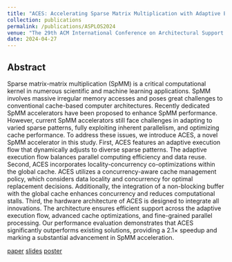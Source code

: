 ```yaml
---
title: "ACES: Accelerating Sparse Matrix Multiplication with Adaptive Execution Flow and Concurrency-Aware Cache Optimizations"
collection: publications
permalink: /publications/ASPLOS2024
venue: "The 29th ACM International Conference on Architectural Support for Programming Languages and Operating Systems (ASPLOS 2024)"
date: 2024-04-27
---
```


## Abstract

Sparse matrix-matrix multiplication (SpMM) is a critical computational kernel in numerous scientific and machine learning applications. SpMM involves massive irregular memory accesses and poses great challenges to conventional cache-based computer architectures. Recently dedicated SpMM accelerators have been proposed to enhance SpMM performance. However, current SpMM accelerators still face challenges in adapting to varied sparse patterns, fully exploiting inherent parallelism, and optimizing cache performance. To address these issues, we introduce ACES, a novel SpMM accelerator in this study. First, ACES features an adaptive execution flow that dynamically adjusts to diverse sparse patterns. The adaptive execution flow balances parallel computing efficiency and data reuse. Second, ACES incorporates locality-concurrency co-optimizations within the global cache. ACES utilizes a concurrency-aware cache management policy, which considers data locality and concurrency for optimal replacement decisions. Additionally, the integration of a non-blocking buffer with the global cache enhances concurrency and reduces computational stalls. Third, the hardware architecture of ACES is designed to integrate all innovations. The architecture ensures efficient support across the adaptive execution flow, advanced cache optimizations, and fine-grained parallel processing. Our performance evaluation demonstrates that ACES significantly outperforms existing solutions, providing a 2.1× speedup and marking a substantial advancement in SpMM acceleration.

[paper](../files/ASPLOS2024/ACES_paper.pdf) [slides](../files/ASPLOS2024/ACES_slides.pdf) [poster](../files/ASPLOS2024/ACES_poster.pdf)
